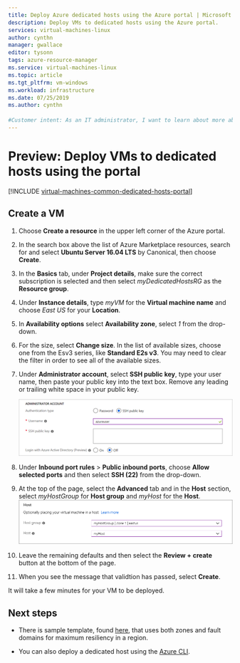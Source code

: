 ```yaml
---
title: Deploy Azure dedicated hosts using the Azure portal | Microsoft Docs
description: Deploy VMs to dedicated hosts using the Azure portal.
services: virtual-machines-linux
author: cynthn
manager: gwallace
editor: tysonn
tags: azure-resource-manager
ms.service: virtual-machines-linux
ms.topic: article
ms.tgt_pltfrm: vm-windows
ms.workload: infrastructure
ms.date: 07/25/2019
ms.author: cynthn

#Customer intent: As an IT administrator, I want to learn about more about using a dedicated host for my Azure virtual machines
---
```


# Preview: Deploy VMs to dedicated hosts using the portal

[!INCLUDE [virtual-machines-common-dedicated-hosts-portal](../../../includes/virtual-machines-common-dedicated-hosts-portal.md)]

## Create a VM

1. Choose **Create a resource** in the upper left corner of the Azure portal.
1. In the search box above the list of Azure Marketplace resources, search for and select **Ubuntu Server 16.04 LTS** by Canonical, then choose **Create**.
1. In the **Basics** tab, under **Project details**, make sure the correct subscription is selected and then select *myDedicatedHostsRG* as the **Resource group**. 
1. Under **Instance details**, type *myVM* for the **Virtual machine name** and choose *East US* for your **Location**.
1. In **Availability options** select **Availability zone**, select *1* from the drop-down.
1. For the size, select **Change size**. In the list of available sizes, choose one from the Esv3 series, like **Standard E2s v3**. You may need to clear the filter in order to see all of the available sizes.
1. Under **Administrator account**, select **SSH public key**, type your user name, then paste your public key into the text box. Remove any leading or trailing white space in your public key.

    ![Administrator account](./media/quick-create-portal/administrator-account.png)

1. Under **Inbound port rules** > **Public inbound ports**, choose **Allow selected ports** and then select **SSH (22)** from the drop-down. 
1. At the top of the page, select the **Advanced** tab and in the **Host** section, select *myHostGroup* for **Host group** and *myHost* for the **Host**. 
	![Select host group and host](./media/dedicated-hosts-portal/advanced.png)
1. Leave the remaining defaults and then select the **Review + create** button at the bottom of the page.
1. When you see the message that validtion has passed, select **Create**.

It will take a few minutes for your VM to be deployed.

## Next steps

- There is sample template, found [here](https://github.com/Azure/azure-quickstart-templates/blob/master/201-vm-dedicated-hosts/README.md), that uses both zones and fault domains for maximum resiliency in a region.

- You can also deploy a dedicated host using the [Azure CLI](dedicated-hosts-cli.md).




